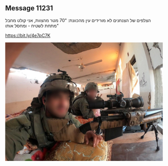 ## Message 11231

הצלפים של הצנחנים לא מורידים עין מהכוונת:
"70 מטר מהצוות, אני קולט מחבל מתחת לשטיח - ומחסל אותו"

https://bit.ly/4e7pC7K

![Photo](11231/11231_photo.jpg)
